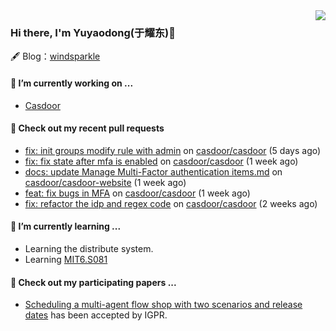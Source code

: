 <img align="right" src="https://github-readme-stats.vercel.app/api?username=leo220yuyaodog&show_icons=true&icon_color=805AD5&text_color=718096&bg_color=ffffff&hide_title=true" />

### Hi there, I'm Yuyaodong(于耀东)👋
🖋 Blog：[windsparkle](https://blog.windsparkle.top)
#### 🔭 I’m currently working on ...
- [Casdoor](https://github.com/casdoor)

#### 🔨 Check out my recent pull requests

- [fix: init groups modify rule with admin](https://github.com/casdoor/casdoor/pull/2054) on [casdoor/casdoor](https://github.com/casdoor/casdoor) (5 days ago)
- [fix: fix state after mfa is enabled](https://github.com/casdoor/casdoor/pull/2050) on [casdoor/casdoor](https://github.com/casdoor/casdoor) (1 week ago)
- [docs: update Manage Multi-Factor authentication items.md](https://github.com/casdoor/casdoor-website/pull/507) on [casdoor/casdoor-website](https://github.com/casdoor/casdoor-website) (1 week ago)
- [feat: fix bugs in MFA](https://github.com/casdoor/casdoor/pull/2033) on [casdoor/casdoor](https://github.com/casdoor/casdoor) (1 week ago)
- [fix: refactor the idp and regex code](https://github.com/casdoor/casdoor/pull/2030) on [casdoor/casdoor](https://github.com/casdoor/casdoor) (2 weeks ago)

#### 🌱 I’m currently learning ...
- Learning the distribute system.
- Learning [MIT6.S081](https://pdos.csail.mit.edu/6.828/2021/schedule.html)

#### 📜 Check out my participating papers ...
- [Scheduling a multi-agent flow shop with two scenarios and release dates](https://www.tandfonline.com/doi/full/10.1080/00207543.2023.2188646) has been accepted by IGPR.

